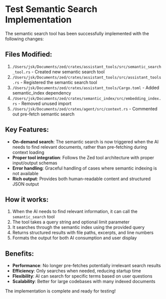 # Test Semantic Search Implementation

The semantic search tool has been successfully implemented with the following changes:

## Files Modified:

1. `/Users/jsk/Documents/zed/crates/assistant_tools/src/semantic_search_tool.rs` - Created new semantic search tool
2. `/Users/jsk/Documents/zed/crates/assistant_tools/src/assistant_tools.rs` - Registered the semantic search tool
3. `/Users/jsk/Documents/zed/crates/assistant_tools/Cargo.toml` - Added semantic_index dependency
4. `/Users/jsk/Documents/zed/crates/semantic_index/src/embedding_index.rs` - Removed unused import
5. `/Users/jsk/Documents/zed/crates/agent/src/context.rs` - Commented out pre-fetch semantic search

## Key Features:

- **On-demand search**: The semantic search is now triggered when the AI needs to find relevant documents, rather than pre-fetching during context loading
- **Proper tool integration**: Follows the Zed tool architecture with proper input/output schemas
- **Error handling**: Graceful handling of cases where semantic indexing is not available
- **Rich output**: Provides both human-readable content and structured JSON output

## How it works:

1. When the AI needs to find relevant information, it can call the `semantic_search` tool
2. The tool takes a query string and optional limit parameter
3. It searches through the semantic index using the provided query
4. Returns structured results with file paths, excerpts, and line numbers
5. Formats the output for both AI consumption and user display

## Benefits:

- **Performance**: No longer pre-fetches potentially irrelevant search results
- **Efficiency**: Only searches when needed, reducing startup time
- **Flexibility**: AI can search for specific terms based on user questions
- **Scalability**: Better for large codebases with many indexed documents

The implementation is complete and ready for testing!